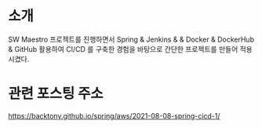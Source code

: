 # 소개
SW Maestro 프로젝트를 진행하면서 Spring & Jenkins & & Docker & DockerHub & GitHub 활용하여 CI/CD 를 구축한 경험을 바탕으로 간단한 프로젝트를 만들어 적용시켰다.

# 관련 포스팅 주소
https://backtony.github.io/spring/aws/2021-08-08-spring-cicd-1/
